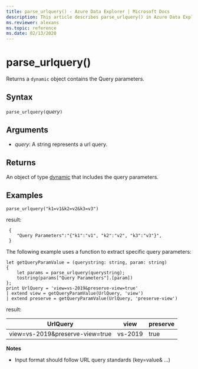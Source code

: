 ```yaml
---
title: parse_urlquery() - Azure Data Explorer | Microsoft Docs
description: This article describes parse_urlquery() in Azure Data Explorer.
ms.reviewer: alexans
ms.topic: reference
ms.date: 02/13/2020
---
```

# parse_urlquery()

Returns a `dynamic` object contains the Query parameters.

## Syntax

`parse_urlquery(`*query*`)`

## Arguments

* *query*: A string represents a url query.

## Returns

An object of type [dynamic](./scalar-data-types/dynamic.md) that includes the query parameters.

## Examples

```kusto
parse_urlquery("k1=v1&k2=v2&k3=v3")
```

result:

```kusto
 {
 	"Query Parameters":"{"k1":"v1", "k2":"v2", "k3":"v3"}",
 }
```

The following example uses a function to extract specific query parameters:

```kusto
let getQueryParamValue = (querystring: string, param: string)
{
    let params = parse_urlquery(querystring);
    tostring(params["Query Parameters"].[param])
};
print UrlQuery = 'view=vs-2019&preserve-view=true'
| extend view = getQueryParamValue(UrlQuery, 'view')
| extend preserve = getQueryParamValue(UrlQuery, 'preserve-view')
```

result:

| UrlQuery | view | preserve |
|--|--|--|
|view=vs-2019&preserve-view=true|vs-2019|true|

**Notes**

* Input format should follow URL query standards (key=value& ...)
 
